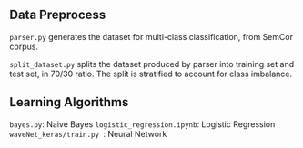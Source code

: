 ## Data Preprocess
`parser.py` generates the dataset for multi-class classification, from SemCor
corpus.

`split_dataset.py` splits the dataset produced by parser into training set and
test set, in 70/30 ratio. The split is stratified to account for class imbalance.

## Learning Algorithms

`bayes.py`: Naive Bayes
`logistic_regression.ipynb`: Logistic Regression
`waveNet_keras/train.py `: Neural Network
